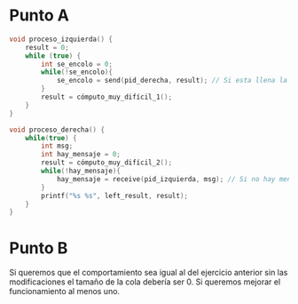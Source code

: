# Punto A
```c
void proceso_izquierda() {
    result = 0;
    while (true) {
        int se_encolo = 0;
        while(!se_encolo){
            se_encolo = send(pid_derecha, result); // Si esta llena la cola de mensajes para no perder el mensaje esperamos a mandarlo
        }
        result = cómputo_muy_difícil_1();
    }
}

void proceso_derecha() {
    while(true) {
        int msg;
        int hay_mensaje = 0;
        result = cómputo_muy_difícil_2();
        while(!hay_mensaje){
            hay_mensaje = receive(pid_izquierda, msg); // Si no hay mensaje esperamos hasta que haya
        }
        printf("%s %s", left_result, result);
    }
}
```

# Punto B

Si queremos que el comportamiento sea igual al del ejercicio anterior sin las modificaciones el tamaño de la cola debería ser 0. Si queremos mejorar el funcionamiento al menos uno. 